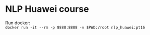 # NLP Huawei course

Run  docker:  
`docker run -it --rm -p 8888:8888 -v $PWD:/root nlp_huawei:pt16`
